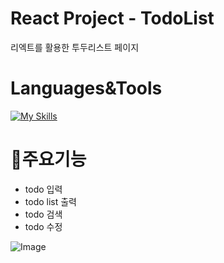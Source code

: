 # React Project - TodoList

리엑트를 활용한 투두리스트 페이지

# Languages&Tools

[![My Skills](https://skillicons.dev/icons?i=react,vite,js,html,css)](https://skillicons.dev)

# 📌주요기능

- todo 입력
- todo list 출력
- todo 검색
- todo 수정

![Image](https://github.com/user-attachments/assets/6d828733-931c-4d44-b0bb-c4d547fae771)
